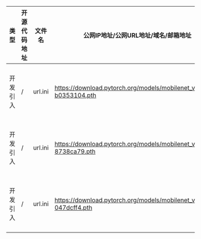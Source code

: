 | 类型   | 开源代码地址 | 文件名     | 公网IP地址/公网URL地址/域名/邮箱地址                                               | 用途说明   |
|------|--------|---------|----------------------------------------------------------------------|--------|
| 开发引入 | / | url.ini | https://download.pytorch.org/models/mobilenet_v2-b0353104.pth | 下载权重文件 |
| 开发引入 | / | url.ini | https://download.pytorch.org/models/mobilenet_v3_large-8738ca79.pth | 下载权重文件 |
| 开发引入 | / | url.ini | https://download.pytorch.org/models/mobilenet_v3_small-047dcff4.pth | 下载权重文件 |